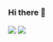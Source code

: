 ### Hi there 👋

<!--
**AbhiSinha08/AbhiSinha08** is a ✨ _special_ ✨ repository because its `README.md` (this file) appears on your GitHub profile.

Here are some ideas to get you started:

- 🔭 I’m currently working on ...
- 🌱 I’m currently learning ...
- 👯 I’m looking to collaborate on ...
- 🤔 I’m looking for help with ...
- 💬 Ask me about ...
- 📫 How to reach me: ...
- 😄 Pronouns: ...
- ⚡ Fun fact: ...
-->

<!-- [![Top Langs](https://github-readme-stats.vercel.app/api/top-langs/?username=AbhiSinha08&layout=compact&hide=html&theme=tokyonight)](https://github.com/anuraghazra/github-readme-stats) -->
<p float="left">
<img align="center" src="https://github-readme-stats.vercel.app/api/top-langs/?username=AbhiSinha08&layout=compact&hide=html&theme=tokyonight" />

<img align="center" src="https://github-readme-stats.vercel.app/api?username=AbhiSinha08&show_icons=true&theme=tokyonight&hide=prs,issues,contribs" />
</p>
